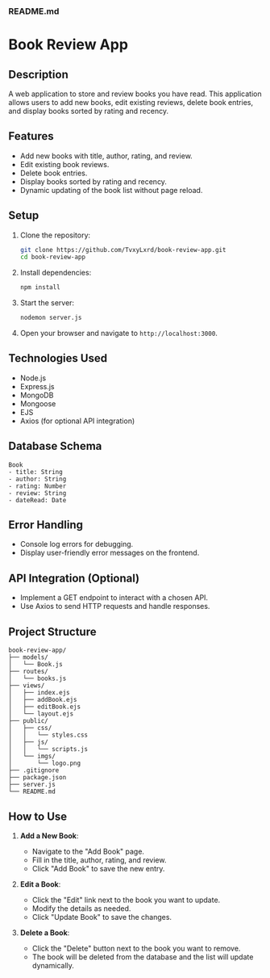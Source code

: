 ### README.md
# Book Review App

## Description
A web application to store and review books you have read. This application allows users to add new books, edit existing reviews, delete book entries, and display books sorted by rating and recency.

## Features
- Add new books with title, author, rating, and review.
- Edit existing book reviews.
- Delete book entries.
- Display books sorted by rating and recency.
- Dynamic updating of the book list without page reload.

## Setup
1. Clone the repository:
   ```bash
   git clone https://github.com/TvxyLxrd/book-review-app.git
   cd book-review-app
   ```

2. Install dependencies:
   ```bash
   npm install
   ```

3. Start the server:
   ```bash
   nodemon server.js
   ```

4. Open your browser and navigate to `http://localhost:3000`.

## Technologies Used
- Node.js
- Express.js
- MongoDB
- Mongoose
- EJS
- Axios (for optional API integration)

## Database Schema
```
Book
- title: String
- author: String
- rating: Number
- review: String
- dateRead: Date
```

## Error Handling
- Console log errors for debugging.
- Display user-friendly error messages on the frontend.

## API Integration (Optional)
- Implement a GET endpoint to interact with a chosen API.
- Use Axios to send HTTP requests and handle responses.

## Project Structure
```
book-review-app/
├── models/
│   └── Book.js
├── routes/
│   └── books.js
├── views/
│   ├── index.ejs
│   ├── addBook.ejs
│   ├── editBook.ejs
│   └── layout.ejs
├── public/
│   ├── css/
│   │   └── styles.css
│   ├── js/
│   │   └── scripts.js
│   └── imgs/
│       └── logo.png
├── .gitignore
├── package.json
├── server.js
└── README.md
```

## How to Use
1. **Add a New Book**:
   - Navigate to the "Add Book" page.
   - Fill in the title, author, rating, and review.
   - Click "Add Book" to save the new entry.

2. **Edit a Book**:
   - Click the "Edit" link next to the book you want to update.
   - Modify the details as needed.
   - Click "Update Book" to save the changes.

3. **Delete a Book**:
   - Click the "Delete" button next to the book you want to remove.
   - The book will be deleted from the database and the list will update dynamically.
